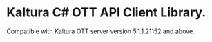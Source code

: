 # Kaltura C# OTT API Client Library.
Compatible with Kaltura OTT server version 5.1.1.21152 and above.

